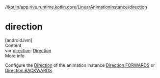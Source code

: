 //[kotlin](../../../index.md)/[app.rive.runtime.kotlin.core](../index.md)/[LinearAnimationInstance](index.md)/[direction](direction.md)



# direction  
[androidJvm]  
Content  
var [direction](direction.md): [Direction](../-direction/index.md)  
More info  


Configure the [Direction](../-direction/index.md) of the animation instance [Direction.FORWARDS](../-direction/-f-o-r-w-a-r-d-s/index.md) or [Direction.BACKWARDS](../-direction/-b-a-c-k-w-a-r-d-s/index.md)

  



